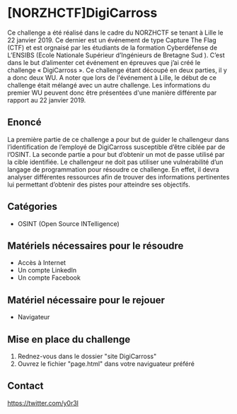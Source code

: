 # [NORZHCTF]DigiCarross

Ce challenge a été réalisé dans le cadre du NORZHCTF se tenant à Lille le 22 janvier 2019. Ce dernier est un événement de type Capture The Flag (CTF) et est orgnaisé par les étudiants de la formation Cyberdéfense de L’ENSIBS (Ecole Nationale Supérieur d’Ingénieurs de Bretagne Sud ).
C’est dans le but d’alimenter cet événement en épreuves que j’ai créé le challenge « DigiCarross ».
Ce challenge étant découpé en deux parties, il y a donc deux WU.
A noter que lors de l'événement à Lille, le début de ce challenge était mélangé avec un autre challenge. Les informations du premier WU peuvent donc être présentées d'une manière différente par rapport au 22 janvier 2019.

## Enoncé

La première partie de ce challenge a pour but de guider le challengeur dans l’identification de l’employé de DigiCarross susceptible d’être ciblée par de l’OSINT.
La seconde partie a pour but d’obtenir un mot de passe utilisé par la cible identifiée.
Le challengeur ne doit pas utiliser une vulnérabilité d’un langage de programmation  pour résoudre ce challenge.
En effet, il devra analyser différentes ressources afin de trouver des informations pertinentes lui
permettant d’obtenir des pistes pour atteindre ses objectifs.

## Catégories

* OSINT (Open Source INTelligence)

## Matériels nécessaires pour le résoudre

* Accès à Internet
* Un compte LinkedIn
* Un compte Facebook

## Matériel nécessaire pour le rejouer

* Navigateur

## Mise en place du challenge

1. Rednez-vous dans le dossier "site DigiCarross"
2. Ouvrez le fichier "page.html" dans votre naviguateur préféré

## Contact

https://twitter.com/y0r3l
